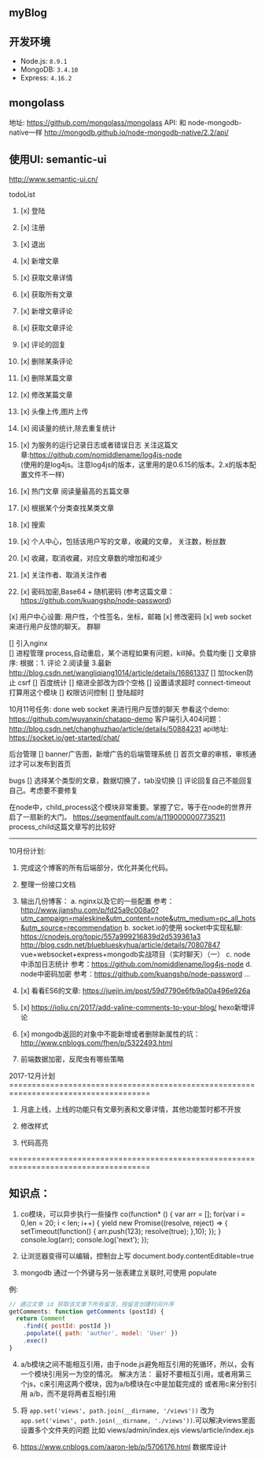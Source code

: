 ## myBlog 

## 开发环境

- Node.js: `8.9.1`
- MongoDB: `3.4.10`
- Express: `4.16.2`

## mongolass 

   地址: https://github.com/mongolass/mongolass
   API: 和 node-mongodb-native一样  http://mongodb.github.io/node-mongodb-native/2.2/api/

## 使用UI: semantic-ui

  http://www.semantic-ui.cn/


todoList 

1. [x] 登陆

2. [x] 注册

3. [x] 退出

4. [x] 新增文章

5. [x] 获取文章详情

6. [x] 获取所有文章

7. [x] 新增文章评论

8. [x] 获取文章评论

9. [x] 评论的回复

10. [x] 删除某条评论

11. [x] 删除某篇文章

12. [x] 修改某篇文章

13. [x] 头像上传,图片上传

14. [x] 阅读量的统计,除去重复统计

15. [x]  为服务的运行记录日志或者错误日志  关注这篇文章:https://github.com/nomiddlename/log4js-node   
      (使用的是log4js。注意log4js的版本，这里用的是0.6.15的版本。2.x的版本配置文件不一样)

16. [x] 热门文章 阅读量最高的五篇文章

17. [x] 根据某个分类查找某类文章

20. [x] 搜索

21. [x] 个人中心，包括该用户写的文章，收藏的文章， 关注数，粉丝数

22. [x] 收藏，取消收藏，对应文章数的增加和减少

23. [x] 关注作者、取消关注作者

24. [x] 密码加密,Base64 + 随机密码  (参考这篇文章：https://github.com/kuangshp/node-password)

[x] 用户中心设置: 用户性，个性签名，坐标，邮箱
[x] 修改密码
[x] web socket 来进行用户反馈的聊天。 群聊

[] 引入nginx   
[] 进程管理  process,自动重启，某个进程如果有问题，kill掉。负载均衡
[] 文章排序:  根据：1. 评论 2.阅读量 3.最新   http://blog.csdn.net/wangliqiang1014/article/details/16861337
[] 加tocken防止 csrf
[] 百度统计
[] 缩进全部改为四个空格
[] 设置请求超时  connect-timeout 打算用这个模块
[] 权限访问控制
[] 登陆超时

10月11号任务: done
  web socket 来进行用户反馈的聊天
  参看这个demo: https://github.com/wuyanxin/chatapp-demo
  客户端引入404问题： http://blog.csdn.net/changhuzhao/article/details/50884231
  api地址: https://socket.io/get-started/chat/


后台管理
[]  banner广告图，新增广告的后端管理系统
[]  首页文章的审核，审核通过才可以发布到首页


bugs
[] 选择某个类型的文章，数据切换了，tab没切换
[] 评论回复自己不能回复自己。考虑要不要修复


在node中，child_process这个模块非常重要。掌握了它，等于在node的世界开启了一扇新的大门。
https://segmentfault.com/a/1190000007735211  process_child这篇文章写的比较好

-------------------------------------------------------------------------------------------------------

10月份计划:

1. 完成这个博客的所有后端部分，优化并美化代码。

2. 整理一份接口文档

3. 输出几份博客： 
   a. nginx以及它的一些配置  参考： http://www.jianshu.com/p/fd25a9c008a0?utm_campaign=maleskine&utm_content=note&utm_medium=pc_all_hots&utm_source=recommendation
   b. socket.io的使用  socket中实现私聊: https://cnodejs.org/topic/557a999216839d2d539361a3
   http://blog.csdn.net/blueblueskyhua/article/details/70807847   vue+websocket+express+mongodb实战项目（实时聊天）（一）
   c. node 中添加日志统计  参考：https://github.com/nomiddlename/log4js-node 
   d. node中密码加密  参考：https://github.com/kuangshp/node-password
   ...

4. [x] 看看ES6的文章: https://juejin.im/post/59d7790e6fb9a00a496e926a

5. [x] https://ioliu.cn/2017/add-valine-comments-to-your-blog/  hexo新增评论  

6. [x] mongodb返回的对象中不能新增或者删除新属性的坑： http://www.cnblogs.com/fhen/p/5322493.html

7. 前端数据加密，反爬虫有哪些策略



2017-12月计划=====================================================================================

1. 月底上线，上线的功能只有文章列表和文章详情，其他功能暂时都不开放

2. 修改样式

3. 代码高亮


=====================================================================================


知识点：
------------------------------------------------------------------------------------
1. co模块，可以异步执行一些操作
co(function* () {
  var arr = [];
  for(var i = 0,len = 20; i < len; i++) {
    yield new Promise((resolve, reject) => {
      setTimeout(function() {
        arr.push(123);
        resolve(true);
      },10);
    });
  }
  console.log(arr);
  console.log('next');
}); 

2. 让浏览器变得可以编辑，控制台上写
document.body.contentEditable=true


3. mongodb 通过一个外键与另一张表建立关联时,可使用 populate

例:
```javascript
// 通过文章 id 获取该文章下所有留言，按留言创建时间升序
getComments: function getComments (postId) {
  return Comment
    .find({ postId: postId })
    .populate({ path: 'author', model: 'User' })
    .exec()
}
```

4. a/b模块之间不能相互引用，由于node.js避免相互引用的死循环，所以，会有一个模块引用另一为空的情况。
解决方法： 最好不要相互引用，或者用第三个js，c来引用这两个模块，因为a/b模块在c中是加载完成的
或者用c来分别引用 a/b，而不是将两者互相引用


5. 将 `app.set('views', path.join(__dirname, '/views'))` 改为 `app.set('views', path.join(__dirname, './views'))`.可以解决views里面设置多个文件夹的问题  比如 views/admin/index.ejs  views/article/index.ejs  

5. https://www.cnblogs.com/aaron-leb/p/5706176.html  数据库设计